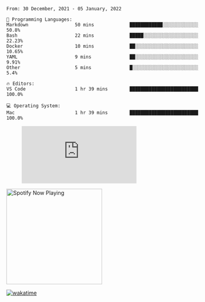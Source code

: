 <!--START_SECTION:waka-->
```text
From: 30 December, 2021 - 05 January, 2022

💬 Programming Languages: 
Markdown                 50 mins             ████████████░░░░░░░░░░░░░   50.8% 
Bash                     22 mins             █████░░░░░░░░░░░░░░░░░░░░   22.23% 
Docker                   10 mins             ██░░░░░░░░░░░░░░░░░░░░░░░   10.65% 
YAML                     9 mins              ██░░░░░░░░░░░░░░░░░░░░░░░   9.91% 
Other                    5 mins              █░░░░░░░░░░░░░░░░░░░░░░░░   5.4%

🔥 Editors: 
VS Code                  1 hr 39 mins        █████████████████████████   100.0%

💻 Operating System: 
Mac                      1 hr 39 mins        █████████████████████████   100.0%

```


<!--END_SECTION:waka-->

<figure><embed src="https://wakatime.com/share/@gregnrobinson/001c6d31-0c95-44f9-b6d7-9fd705354f62.svg"></embed></figure>

[<img src="https://spotify-playing-gregnrobinson.vercel.app/api/spotify/?background_color=transparent&border_color=transparent" alt="Spotify Now Playing" width="250" />](https://open.spotify.com/user/gregnrobinson-ca)

[![wakatime](https://wakatime.com/badge/user/37718f76-572e-4513-b2c5-41c4d93d287a.svg)](https://wakatime.com/@37718f76-572e-4513-b2c5-41c4d93d287a)



